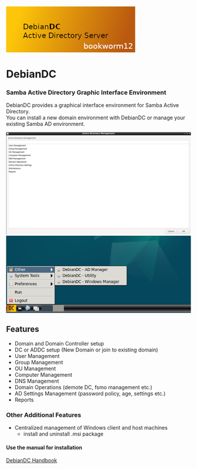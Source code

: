 ![alt text](docs/screenshots/DebianDC_Logo-bookworm.png "DebianDC Main Menu")
<br>
# DebianDC
### Samba Active Directory Graphic Interface Environment<br>
DebianDC provides a graphical interface environment for Samba Active Directory.<br>
You can install a new domain environment with DebianDC or manage your existing Samba AD environment.<br>

![alt text](docs/screenshots/DebianDC-ADManager.png "DebianDC ADManager Menu")
<br>
![alt text](docs/screenshots/DebianDC-StartMenu.png "DebianDC StartMenu")

## Features
- Domain and Domain Controller setup
- DC or ADDC setup (New Domain or join to existing domain)
- User Management
- Group Management
- OU Management
- Computer Management
- DNS Management
- Domain Operations (demote DC, fsmo management etc.)
- AD Settings Management (password policy, age, settings etc.)
- Reports

### Other Additional Features
- Centralized management of Windows client and host machines
    - install and uninstall .msi package

#### Use the manual for installation
[DebianDC Handbook](https://github.com/eesmer/DebianDC/blob/master/DebianDC-Handbook.md)
